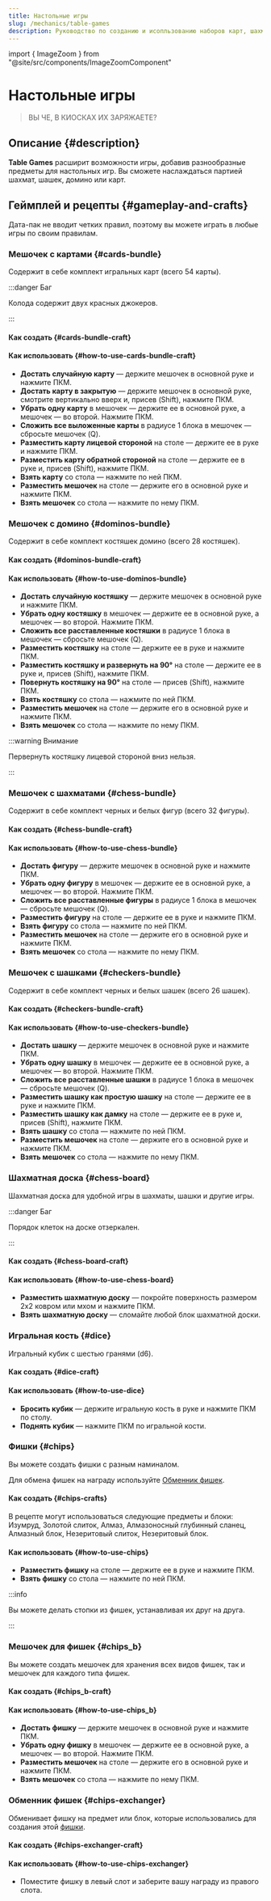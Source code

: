 ```yaml
---
title: Настольные игры
slug: /mechanics/table-games
description: Руководство по созданию и исопльзованию наборов карт, шахмат, шашек и домино.
---
```


import { ImageZoom } from "@site/src/components/ImageZoomComponent"

# Настольные игры

<ImageZoom
  src="/img/mechanics/table-games/table-games-banner.webp"
  alt="Баннер настольных игр"
/>

> ВЫ ЧЕ, В КИОСКАХ ИХ ЗАРЯЖАЕТЕ?

## Описание {#description}

**Table Games** расширит возможности игры, добавив разнообразные предметы для настольных игр. Вы сможете наслаждаться партией шахмат, шашек, домино или карт.

## Геймплей и рецепты {#gameplay-and-crafts}

Дата-пак не вводит четких правил, поэтому вы можете играть в любые игры по своим правилам.

### Мешочек с картами {#cards-bundle}

Содержит в себе комплект игральных карт (всего 54 карты).

:::danger Баг

Колода содержит двух красных джокеров.

:::

#### Как создать {#cards-bundle-craft}

<ImageZoom
  src="/img/mechanics/table-games/cards-bundle-craft.png"
  alt="Рецепт создания Мешочка с картами"
  description="Рецепт создания Мешочка с картами"
/>

#### Как использовать {#how-to-use-cards-bundle-craft}

- **Достать случайную карту** — держите мешочек в основной руке и нажмите ПКМ.
- **Достать карту в закрытую** — держите мешочек в основной руке, смотрите вертикально вверх и, присев (Shift), нажмите ПКМ.
- **Убрать одну карту** в мешочек — держите ее в основной руке, а мешочек — во второй. Нажмите ПКМ.
- **Сложить все выложенные карты** в радиусе 1 блока в мешочек — сбросьте мешочек (Q).
- **Разместить карту лицевой стороной** на столе — держите ее в руке и нажмите ПКМ.
- **Разместить карту обратной стороной** на столе — держите ее в руке и, присев (Shift), нажмите ПКМ.
- **Взять карту** со стола — нажмите по ней ПКМ.
- **Разместить мешочек** на столе — держите его в основной руке и нажмите ПКМ.
- **Взять мешочек** со стола — нажмите по нему ПКМ.

### Мешочек с домино {#dominos-bundle}

Содержит в себе комплект костяшек домино (всего 28 костяшек).

#### Как создать {#dominos-bundle-craft}

<ImageZoom
  src="/img/mechanics/table-games/dominos-bundle-craft.png"
  alt="Рецепт создания Мешочка с домино"
  description="Рецепт создания Мешочка с домино"
/>

#### Как использовать {#how-to-use-dominos-bundle}

- **Достать случайную костяшку** — держите мешочек в основной руке и нажмите ПКМ.
- **Убрать одну костяшку** в мешочек — держите ее в основной руке, а мешочек — во второй. Нажмите ПКМ.
- **Сложить все расставленные костяшки** в радиусе 1 блока в мешочек — сбросьте мешочек (Q).
- **Разместить костяшку** на столе — держите ее в руке и нажмите ПКМ.
- **Разместить костяшку и развернуть на 90°** на столе — держите ее в руке и, присев (Shift), нажмите ПКМ.
- **Повернуть костяшку на 90°** на столе — присев (Shift), нажмите ПКМ.
- **Взять костяшку** со стола — нажмите по ней ПКМ.
- **Разместить мешочек** на столе — держите его в основной руке и нажмите ПКМ.
- **Взять мешочек** со стола — нажмите по нему ПКМ.

:::warning Внимание

Первернуть костяшку лицевой стороной вниз нельзя.

:::

### Мешочек с шахматами {#chess-bundle}

Содержит в себе комплект черных и белых фигур (всего 32 фигуры).

#### Как создать {#chess-bundle-craft}

<ImageZoom
  src="/img/mechanics/table-games/chess-bundle-craft.png"
  alt="Рецепт создания Мешочка с шахматами"
  description="Рецепт создания Мешочка с шахматами"
/>

#### Как использовать {#how-to-use-chess-bundle}

- **Достать фигуру** — держите мешочек в основной руке и нажмите ПКМ.
- **Убрать одну фигуру** в мешочек — держите ее в основной руке, а мешочек — во второй. Нажмите ПКМ.
- **Сложить все расставленные фигуры** в радиусе 1 блока в мешочек — сбросьте мешочек (Q).
- **Разместить фигуру** на столе — держите ее в руке и нажмите ПКМ.
- **Взять фигуру** со стола — нажмите по ней ПКМ.
- **Разместить мешочек** на столе — держите его в основной руке и нажмите ПКМ.
- **Взять мешочек** со стола — нажмите по нему ПКМ.

### Мешочек с шашками {#checkers-bundle}

Содержит в себе комплект черных и белых шашек (всего 26 шашек).

#### Как создать {#checkers-bundle-craft}

<ImageZoom
  src="/img/mechanics/table-games/checkers-bundle-craft.png"
  alt="Рецепт создания Мешочка с шашками"
  description="Рецепт создания Мешочка с шашками"
/>

#### Как использовать {#how-to-use-checkers-bundle}

- **Достать шашку** — держите мешочек в основной руке и нажмите ПКМ.
- **Убрать одну шашку** в мешочек — держите ее в основной руке, а мешочек — во второй. Нажмите ПКМ.
- **Сложить все расставленные шашки** в радиусе 1 блока в мешочек — сбросьте мешочек (Q).
- **Разместить шашку как простую шашку** на столе — держите ее в руке и нажмите ПКМ.
- **Разместить шашку как дамку** на столе — держите ее в руке и, присев (Shift), нажмите ПКМ.
- **Взять шашку** со стола — нажмите по ней ПКМ.
- **Разместить мешочек** на столе — держите его в основной руке и нажмите ПКМ.
- **Взять мешочек** со стола — нажмите по нему ПКМ.

### Шахматная доска {#chess-board}

Шахматная доска для удобной игры в шахматы, шашки и другие игры.

:::danger Баг

Порядок клеток на доске отзеркален.

:::

#### Как создать {#chess-board-craft}

<ImageZoom
  src="/img/mechanics/table-games/chess-board-craft.png"
  alt="Рецепт создания Шахматной доски"
  description="Рецепт создания Шахматной доски"
/>

#### Как использовать {#how-to-use-chess-board}

- **Разместить шахматную доску** — покройте поверхность размером 2x2 ковром или мхом и нажмите ПКМ.
- **Взять шахматную доску** — сломайте любой блок шахматной доски.

### Игральная кость {#dice}

Игральный кубик с шестью гранями (d6).

#### Как создать {#dice-craft}

<ImageZoom
  src="/img/mechanics/table-games/dice-craft.png"
  alt="Рецепт создания Игральной кости"
  description="Рецепт создания Игральной кости"
/>

#### Как использовать {#how-to-use-dice}

- **Бросить кубик** — держите игральную кость в руке и нажмите ПКМ по столу.
- **Поднять кубик** — нажмите ПКМ по игральной кости.

### Фишки {#chips}

Вы можете создать фишки с разным наминалом.


Для обмена фишек на награду используйте [Обменник фишек](#chips-exchanger).

#### Как создать {#chips-crafts}

В рецепте могут использоваться следующие предметы и блоки: Изумруд, Золотой слиток, Алмаз, Алмазоносный глубинный сланец, Алмазный блок, Незеритовый слиток, Незеритовый блок.

<ImageZoom
  src="/img/mechanics/table-games/chips-crafts.webp"
  alt="Рецепты для создания Фишек"
  description="Рецепты для создания Фишек"
/>

#### Как использовать {#how-to-use-chips}

- **Разместить фишку** на столе — держите ее в руке и нажмите ПКМ.
- **Взять фишку** со стола — нажмите по ней ПКМ.

:::info

Вы можете делать стопки из фишек, устанавливая их друг на друга.

:::

### Мешочек для фишек {#chips_b}

Вы можете создать мешочек для хранения всех видов фишек, так и мешочек для каждого типа фишек.

#### Как создать {#chips_b-craft}

<ImageZoom
  src="/img/mechanics/table-games/chips_b-craft.png"
  alt="Рецепт создания Мешочков для фишек"
  description="Рецепт создания Мешочков для фишек"
/>

<ImageZoom
  src="/img/mechanics/table-games/chips_b-crafts.webp"
  alt="Рецепты для создания Мешочков для определенных фишек"
  description="Рецепты для создания Мешочков для определенных фишек"
/>

#### Как использовать {#how-to-use-chips_b}

- **Достать фишку** — держите мешочек в основной руке и нажмите ПКМ.
- **Убрать одну фишку** в мешочек — держите ее в основной руке, а мешочек — во второй. Нажмите ПКМ.
- **Разместить мешочек** на столе — держите его в основной руке и нажмите ПКМ.
- **Взять мешочек** со стола — нажмите по нему ПКМ.

### Обменник фишек {#chips-exchanger}

Обменивает фишку на предмет или блок, которые использовались для создания этой [фишки](#chips-crafts).

#### Как создать {#chips-exchanger-craft}

<ImageZoom
  src="/img/mechanics/table-games/chips_exchanger.png"
  alt="Рецепты для создания Обменника фишек"
  description="Рецепты для создания Обменника фишек"
/>

#### Как использовать {#how-to-use-chips-exchanger}

- Поместите фишку в левый слот и заберите вашу награду из правого слота.

<ImageZoom
  src="/img/mechanics/table-games/chips_exchanger-interface.webp"
  alt="Как пользоваться Обменником фишек"
  description="Как пользоваться Обменником фишек"
/>